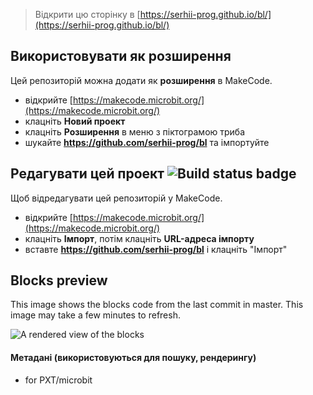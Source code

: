 
> Відкрити цю сторінку в [https://serhii-prog.github.io/bl/](https://serhii-prog.github.io/bl/)

## Використовувати як розширення

Цей репозиторій можна додати як **розширення** в MakeCode.

* відкрийте [https://makecode.microbit.org/](https://makecode.microbit.org/)
* клацніть **Новий проект**
* клацніть **Розширення** в меню з піктограмою триба
* шукайте **https://github.com/serhii-prog/bl** та імпортуйте

## Редагувати цей проект ![Build status badge](https://github.com/serhii-prog/bl/workflows/MakeCode/badge.svg)

Щоб відредагувати цей репозиторій у MakeCode.

* відкрийте [https://makecode.microbit.org/](https://makecode.microbit.org/)
* клацніть **Імпорт**, потім клацніть **URL-адреса імпорту**
* вставте **https://github.com/serhii-prog/bl** і клацніть "Імпорт"

## Blocks preview

This image shows the blocks code from the last commit in master.
This image may take a few minutes to refresh.

![A rendered view of the blocks](https://github.com/serhii-prog/bl/raw/master/.github/makecode/blocks.png)

#### Метадані (використовуються для пошуку, рендерингу)

* for PXT/microbit
<script src="https://makecode.com/gh-pages-embed.js"></script><script>makeCodeRender("{{ site.makecode.home_url }}", "{{ site.github.owner_name }}/{{ site.github.repository_name }}");</script>
